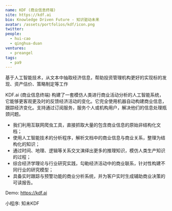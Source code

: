 ```yaml
---
name: KDF (商业信息终端)
site: https://kdf.ai
bio: Knowledge Driven Future - 知识驱动未来
avatar: /assets/portfolios/kdf/icon.png
twitter: 
people:
  - hui-cao
  - qinghua-duan
ventures:
  - preangel
tags:
  - pa9
---
```


基于人工智能技术，从文本中抽取经济信息，帮助投资管理机构更好的实现标的发现、资产估价、策略制定等工作

KDF.ai (商业信息终端) 构建了一套模仿人类进行商业活动分析的人工智能系统，它能够更客观更及时的反馈经济活动的变化。它完全使用机器自动构建商业信息，跟踪经济变化。支持通过订阅服务，服务个人或机构用户，解决他们的信息处理瓶颈问题。

- 我们利用互联网爬虫工具，直接抓取大量的包含商业信息的原始非结构化文档；
- 使用人工智能技术的分析程序，解析文档中的商业信息与商业关系，整理为结构化的知识；
- 通过时间、地理、逻辑等关系交叉演绎出更多的推理知识，模仿人类生产知识的过程；
- 综合经济学理论与行业研究实践，勾勒经济活动中的商业联系，针对性构建不同行业的研究模型；
- 具备实时跟踪与预警功能的商业分析系统，并为客户实时生成辅助商业决策的可读报告。

Demo: <https://kdf.ai>

小程序: 知未KDF
